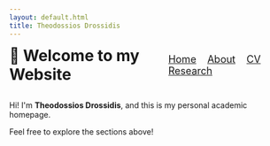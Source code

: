 ```yaml
---
layout: default.html
title: Theodossios Drossidis
---
```


<div style="display: flex; justify-content: space-between; align-items: center; margin-bottom: 30px;">
  <h1 style="margin: 0;">👋 Welcome to my Website</h1>
  <nav style="font-size: 18px;">
    <a href="index.html" style="margin-right: 15px;">Home</a>
    <a href="about.html" style="margin-right: 15px;">About</a>
    <a href="cv.html" style="margin-right: 15px;">CV</a>
    <a href="research.html">Research</a>
  </nav>
</div>

Hi! I'm **Theodossios Drossidis**, and this is my personal academic homepage.

Feel free to explore the sections above!
